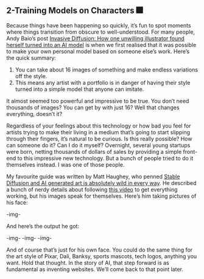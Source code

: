 ## 2-Training Models on Characters 🎆

Because things have been happening so quickly, it’s fun to spot moments where things transition from obscure to well-understood. For many people, Andy Baio’s post [Invasive Diffusion: How one unwilling illustrator found herself turned into an AI model][1] is when we first realised that it was possible to make your own personal model based on someone else’s work. Here’s the quick summary:

1. You can take about 16 images of something and make endless variations off the style.
2. This means any artist with a portfolio is in danger of having their style turned into a simple model that anyone can imitate.

It almost seemed too powerful and impressive to be true. You don’t need thousands of images? You can get by with just 16? Well that changes everything, doesn’t it?

Regardless of your feelings about this technology or how bad you feel for artists trying to make their living in a medium that’s going to start slipping through their fingers, it’s natural to be curious. Is this really possible? How can someone do it? Can I do it myself? Overnight, several young startups were born, netting thousands of dollars of sales by providing a simple front-end to this impressive new technology. But a bunch of people tried to do it themselves instead. I was one of those people.

My favourite guide was written by Matt Haughey, who penned [Stable Diffusion and AI generated art is absolutely wild in every way][2]. He described a bunch of nerdy details about following [this video][3] to get everything working, but his images speak for themselves. Here’s him taking pictures of his face:

-img-

And here’s the output he got:

-img-
-img-
-img-

And of course that’s just for his own face.  You could do the same thing for the art style of Pixar, Dali, Banksy, sports mascots, tech logos, anything you want. Hold that thought. In the story of AI, that step forward is as fundamental as inventing websites. We’ll come back to that point later.









[1]:	[https://waxy.org/2022/11/invasive-diffusion-how-one-unwilling-illustrator-found-herself-turned-into-an-ai-model/]
[2]:	[https://a.wholelottanothing.org/2022/11/02/stable-diffusion-and-ai-generated-art-is-absolutely-wild-in-every-way/comment-page-1/]
[3]:	https://www.youtube.com/watch?v=ravETUa84P8&feature=emb_title